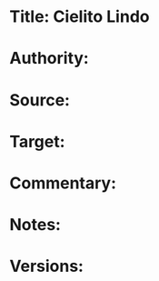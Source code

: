 # Title: Cielito Lindo

# Authority: 

# Source:

# Target:  

# Commentary:  

# Notes:  

# Versions:  